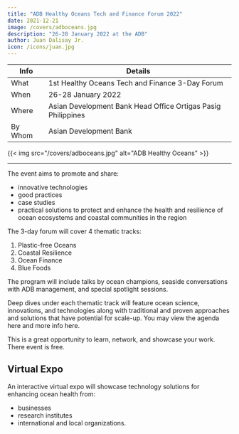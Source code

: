 ```yaml
---
title: "ADB Healthy Oceans Tech and Finance Forum 2022"
date: 2021-12-21
image: /covers/adboceans.jpg
description: "26-28 January 2022 at the ADB"
author: Juan Dalisay Jr.
icon: /icons/juan.jpg
---
```


<!-- Dec 21, 2021 -->


Info | Details 
--- | ---
What | 1st Healthy Oceans Tech and Finance 3-Day Forum
When | 26-28 January 2022
Where | Asian Development Bank Head Office Ortigas Pasig Philippines
By Whom | Asian Development Bank

{{< img src="/covers/adboceans.jpg" alt="ADB Healthy Oceans" >}}

---

The event aims to promote and share:
- innovative technologies
- good practices
- case studies
- practical solutions to protect and enhance the health and resilience of ocean ecosystems and coastal communities in the region


The 3-day forum will cover 4 thematic tracks:

1. Plastic-free Oceans
2. Coastal Resilience
3. Ocean Finance
4. Blue Foods

The program will include talks by ocean champions, seaside conversations with ADB management, and special spotlight sessions.

Deep dives under each thematic track will feature ocean science, innovations, and technologies along with traditional and proven approaches and solutions that have potential for scale-up. You may view the agenda here and more info here. 

This is a great opportunity to learn, network, and showcase your work. There event is free. 


## Virtual Expo

An interactive virtual expo will showcase technology solutions for enhancing ocean health from:
- businesses
- research institutes
- international and local organizations. 


